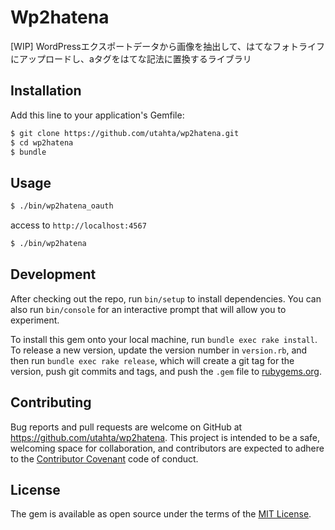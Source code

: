 # Wp2hatena

[WIP]
WordPressエクスポートデータから画像を抽出して、はてなフォトライフにアップロードし、aタグをはてな記法に置換するライブラリ

## Installation

Add this line to your application's Gemfile:

```bash
$ git clone https://github.com/utahta/wp2hatena.git
$ cd wp2hatena
$ bundle
```

## Usage

```bash
$ ./bin/wp2hatena_oauth
```

access to `http://localhost:4567`

```bash
$ ./bin/wp2hatena
```

## Development

After checking out the repo, run `bin/setup` to install dependencies. You can also run `bin/console` for an interactive prompt that will allow you to experiment.

To install this gem onto your local machine, run `bundle exec rake install`. To release a new version, update the version number in `version.rb`, and then run `bundle exec rake release`, which will create a git tag for the version, push git commits and tags, and push the `.gem` file to [rubygems.org](https://rubygems.org).

## Contributing

Bug reports and pull requests are welcome on GitHub at https://github.com/utahta/wp2hatena. This project is intended to be a safe, welcoming space for collaboration, and contributors are expected to adhere to the [Contributor Covenant](contributor-covenant.org) code of conduct.


## License

The gem is available as open source under the terms of the [MIT License](http://opensource.org/licenses/MIT).

